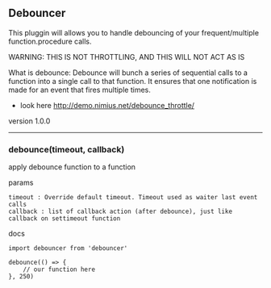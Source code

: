 ## Debouncer
This pluggin will allows you to handle debouncing of your frequent/multiple function.procedure calls.

WARNING:
THIS IS NOT THROTTLING, AND THIS WILL NOT ACT AS IS

What is debounce:
Debounce will bunch a series of sequential calls to a function into a single call to that function.
It ensures that one notification is made for an event that fires multiple times.
* look here http://demo.nimius.net/debounce_throttle/

version 1.0.0

-------
### debounce(timeout, callback)
apply debounce function to a function

params
```
timeout : Override default timeout. Timeout used as waiter last event calls
callback : list of callback action (after debounce), just like callback on settimeout function
```

docs
```
import debouncer from 'debouncer'

debounce(() => {
    // our function here
}, 250)
```
